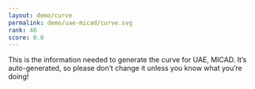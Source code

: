 ```yaml
---
layout: demo/curve
permalink: demo/uae-micad/curve.svg
rank: 46
score: 0.0
---
```


This is the information needed to generate the curve for UAE, MICAD. It’s
auto-generated, so please don’t change it unless you know what you’re
doing!
